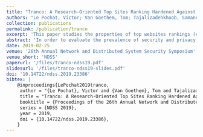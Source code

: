 ```yaml
---
title: "Tranco: A Research-Oriented Top Sites Ranking Hardened Against Manipulation"
authors: "Le Pochat, Victor; Van Goethem, Tom; Tajalizadehkhoob, Samaneh; Korczyński, Maciej; Joosen, Wouter"
collection: publications
permalink: /publication/tranco
excerpt: 'This paper studies the properties of top websites rankings (e.g. the Alexa top 1 million), uncovers that these rankings can be manipulated on a large scale, and provides a new improved ranking: [Tranco](https://tranco-list.eu/).'
abstract: 'In order to evaluate the prevalence of security and privacy practices on a representative sample of the Web, researchers rely on website popularity rankings such as the Alexa list. While the validity and representativeness of these rankings are rarely questioned, our findings show the contrary: we show for four main rankings how their inherent properties (similarity, stability, representativeness, responsiveness and benignness) affect their composition and therefore potentially skew the conclusions made in studies. Moreover, we find that it is trivial for an adversary to manipulate the composition of these lists. We are the first to empirically validate that the ranks of domains in each of the lists are easily altered, in the case of Alexa through as little as a single HTTP request. This allows adversaries to manipulate rankings on a large scale and insert malicious domains into whitelists or bend the outcome of research studies to their will. To overcome the limitations of such rankings, we propose improvements to reduce the fluctuations in list composition and guarantee better defenses against manipulation. To allow the research community to work with reliable and reproducible rankings, we provide Tranco, an improved ranking that we offer through an online service available at https://tranco-list.eu/.'
date: 2019-02-25
venue: '26th Annual Network and Distributed System Security Symposium'
venue_short: 'NDSS'
paperurl: '/files/tranco-ndss19.pdf'
slidesurl: '/files/tranco-ndss19-slides.pdf'
doi: '10.14722/ndss.2019.23386'
bibtex: |
    @inproceedings{LePochat2019tranco,
     author = "{Le Pochat}, Victor and {Van Goethem}, Tom and Tajalizadehkhoob, Samaneh and Korczy\'{n}ski, Maciej and Joosen, Wouter",
     title = "Tranco: A Research-Oriented Top Sites Ranking Hardened Against Manipulation",
     booktitle = {Proceedings of the 26th Annual Network and Distributed System Security Symposium},
     series = {NDSS 2019},
     year = 2019,
     doi = {10.14722/ndss.2019.23386},
    }
---
```

